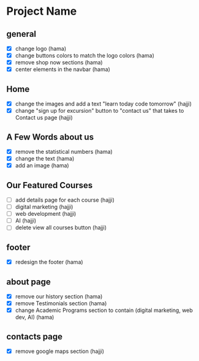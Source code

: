 # Project Name
## general
- [x] change logo (hama)
- [x] change buttons colors to match the logo colors (hama)
- [x] remove shop now sections (hama)
- [x] center elements in the navbar (hama)
## Home
- [x] change the images and add a text "learn today code tomorrow" (hajji)
- [x] change "sign up for excursion" button to "contact us" that takes to Contact us page (hajji)
## A Few Words about us
- [x] remove the statistical numbers (hama)
- [x] change the text (hama)
- [x] add an image (hama)
## Our Featured Courses
- [ ] add details page for each course (hajji)
- [ ] digital marketing (hajji)
- [ ] web development (hajji)
- [ ] AI (hajji)
- [ ] delete view all courses button (hajji)
## footer
- [x] redesign the footer (hama)

## about page
- [x] remove our history section (hama)
- [x] remove Testimonials section (hama)
- [x] change Academic Programs section to contain (digital marketing, web dev, AI) (hama)
## contacts page
- [x] remove google maps section (hajji)
